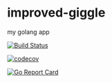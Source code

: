 # improved-giggle
my golang app

[![Build Status](https://travis-ci.org/sgoodliff/improved-giggle.svg?branch=master)](https://travis-ci.org/sgoodliff/improved-giggle)

[![codecov](https://codecov.io/gh/sgoodliff/improved-giggle/branch/master/graph/badge.svg)](https://codecov.io/gh/sgoodliff/improved-giggle)

[![Go Report Card](https://goreportcard.com/badge/github.com/sgoodliff/improved-giggle)](https://goreportcard.com/report/github.com/sgoodliff/improved-giggle)
